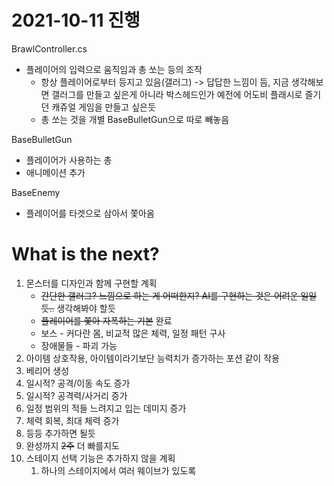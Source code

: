 # 2021-10-11 진행

BrawlController.cs

- 플레이어의 입력으로 움직임과 총 쏘는 등의 조작
  - 항상 플레이어로부터 등지고 있음(갤러그) -> 답답한 느낌이 듬, 지금 생각해보면 갤러그를 만들고 싶은게 아니라 박스헤드인가 예전에 어도비 플래시로 즐기던 캐쥬얼 게임을 만들고 싶은듯
  - 총 쏘는 것을 개별 BaseBulletGun으로 따로 빼놓음

BaseBulletGun

- 플레이어가 사용하는 총
- 애니메이션 추가

BaseEnemy

- 플레이어를 타겟으로 삼아서 쫓아옴

# What is the next?

1. 몬스터를 디자인과 함께 구현할 계획
   - ~~간단한 갤러그? 느낌으로 하는 게 어떠한지? AI를 구현하는 것은 어려운 일일듯..~~ 생각해봐야 할듯
   - ~~플레이어를 쫓아 자폭하는 기본~~ 완료
   - 보스 - 커다란 몸, 비교적 많은 체력, 일정 패턴 구사
   - 장애물들 - 파괴 가능
2.  아이템 상호작용, 아이템이라기보단 능력치가 증가하는 포션 같이 작용
   1. 베리어 생성
   2. 일시적? 공격/이동 속도 증가
   3. 일시적? 공격력/사거리 증가
   4. 일정 범위의 적들 느려지고 입는 데미지 증가
   5. 체력 회복, 최대 체력 증가
   6. 등등 추가하면 될듯
3. 완성까지 ~~2주~~ 더 빠를지도
4. 스테이지 선택 기능은 추가하지 않을 계획
   1. 하나의 스테이지에서 여러 웨이브가 있도록

